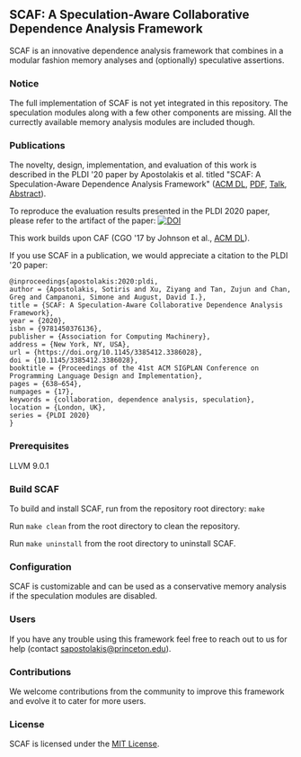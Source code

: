 ## SCAF: A Speculation-Aware Collaborative Dependence Analysis Framework

SCAF is an innovative dependence analysis framework that combines in a modular fashion memory analyses and (optionally) speculative assertions.

### Notice
The full implementation of SCAF is not yet integrated in this repository. The speculation modules along with a few other components are missing. All the currectly available memory analysis modules are included though.

### Publications
The novelty, design, implementation, and evaluation of this work is described in the PLDI '20 paper by Apostolakis et al. titled "SCAF: A Speculation-Aware Dependence Analysis Framework" ([ACM DL](https://dl.acm.org/doi/10.1145/3385412.3386028), [PDF](https://liberty.princeton.edu/Publications/pldi20_scaf.pdf), [Talk](https://youtu.be/kDaJaYB09p4), [Abstract](https://youtu.be/-fU0zDbpJWc)).

To reproduce the evaluation results presented in the PLDI 2020 paper, please refer to the artifact of the paper: [![DOI](https://zenodo.org/badge/DOI/10.5281/zenodo.3751586.svg)](https://doi.org/10.5281/zenodo.3751586)

This work builds upon CAF (CGO '17 by Johnson et al., [ACM DL](https://dl.acm.org/doi/10.5555/3049832.3049849)).

If you use SCAF in a publication, we would appreciate a citation to the PLDI '20 paper:

```
@inproceedings{apostolakis:2020:pldi,
author = {Apostolakis, Sotiris and Xu, Ziyang and Tan, Zujun and Chan, Greg and Campanoni, Simone and August, David I.},
title = {SCAF: A Speculation-Aware Collaborative Dependence Analysis Framework},
year = {2020},
isbn = {9781450376136},
publisher = {Association for Computing Machinery},
address = {New York, NY, USA},
url = {https://doi.org/10.1145/3385412.3386028},
doi = {10.1145/3385412.3386028},
booktitle = {Proceedings of the 41st ACM SIGPLAN Conference on Programming Language Design and Implementation},
pages = {638–654},
numpages = {17},
keywords = {collaboration, dependence analysis, speculation},
location = {London, UK},
series = {PLDI 2020}
}
```

### Prerequisites
LLVM 9.0.1

### Build SCAF
To build and install SCAF, run from the repository root directory: `make`

Run `make clean` from the root directory to clean the repository.

Run `make uninstall` from the root directory to uninstall SCAF.

### Configuration
SCAF is customizable and can be used as a conservative memory analysis if the speculation modules are disabled.

### Users
If you have any trouble using this framework feel free to reach out to us for help (contact sapostolakis@princeton.edu).

### Contributions
We welcome contributions from the community to improve this framework and evolve it to cater for more users.

### License
SCAF is licensed under the [MIT License](./LICENSE.TXT).

